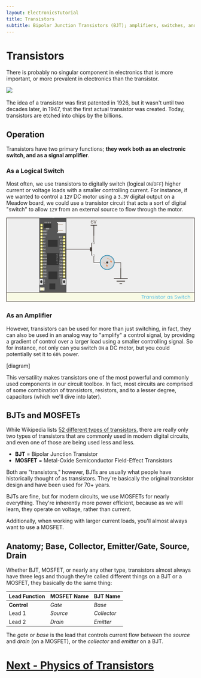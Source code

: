 ```yaml
---
layout: ElectronicsTutorial
title: Transistors
subtitle: Bipolar Junction Transistors (BJT); amplifiers, switches, and the fundamental building blocks of modern electronics.
---
```


# Transistors

There is probably no singular component in electronics that is more important, or more prevalent in electronics than the transistor.

![](../Support_Files/Image_Common_Transistors.svg)

The idea of a transistor was first patented in 1926, but it wasn't until two decades later, in 1947, that the first actual transistor was created. Today, transistors are etched into chips by the billions.

## Operation

Transistors have two primary functions; **they work both as an electronic switch, and as a signal amplifier**.

### As a Logical Switch

Most often, we use transistors to digitally switch (logical `ON`/`OFF`) higher current or voltage loads with a smaller controlling current. For instance, if we wanted to control a `12V` DC motor using a `3.3V` digital output on a Meadow board, we could use a transistor circuit that acts a sort of digital "switch" to allow `12V` from an external source to flow through the motor.

![](../Support_Files/Transistor_as_Switch.svg)

### As an Amplifier

However, transistors can be used for more than just switching, in fact, they can also be used in an analog way to "amplify" a control signal, by providing a gradient of control over a larger load using a smaller controlling signal. So for instance, not only can you switch `ON` a DC motor, but you could potentially set it to `60%` power.

[diagram]

This versatility makes transistors one of the most powerful and commonly used components in our circuit toolbox. In fact, most circuits are comprised of some combination of transistors, resistors, and to a lesser degree, capacitors (which we'll dive into later).

## BJTs and MOSFETs

While Wikipedia lists [52 different types of transistors](https://en.wikipedia.org/wiki/Category:Transistor_types?sa=X&ved=0ahUKEwiMvbG4l8zhAhWBsJ4KHdwtBvUQ1i8IJzAh), there are really only two types of transistors that are commonly used in modern digital circuits, and even one of those are being used less and less.

* **BJT** = Bipolar Junction Transistor
* **MOSFET** = Metal-Oxide Semiconductor Field-Effect Transistors

Both are "transistors," however, BJTs are usually what people have historically thought of as transistors. They're basically the original transistor design and have been used for 70+ years. 

BJTs are fine, but for modern circuits, we use MOSFETs for nearly everything. They're inherently more power efficient, because as we will learn, they operate on voltage, rather than current.

Additionally, when working with larger current loads, you'll almost always want to use a MOSFET.

<!--
### GaNFET

There's another 
-->

## Anatomy; Base, Collector, Emitter/Gate, Source, Drain

Whether BJT, MOSFET, or nearly any other type, transistors almost always have three legs and though they're called different things on a BJT or a MOSFET, they basically do the same thing:

| Lead Function | MOSFET Name | BJT Name    |
|---------------|-------------|-------------|
| **Control**   | _Gate_      | _Base_      |
| Lead 1 | _Source_    | _Collector_ |
| Lead 2 | _Drain_     | _Emitter_   |

The _gate_ or _base_ is the lead that controls current flow between the _source_ and _drain_ (on a MOSFET), or the _collector_ and _emitter_ on a BJT.

# [Next - Physics of Transistors](../Physics)
